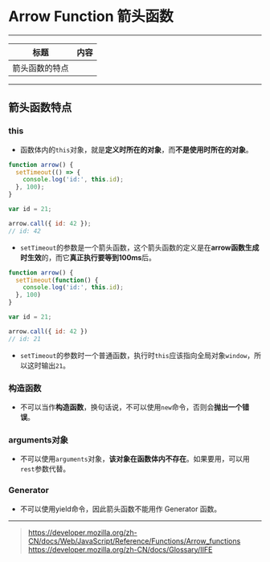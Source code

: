 # Arrow Function 箭头函数

-----

| 标题 | 内容 |
| --- | --- |
| 箭头函数的特点 | |

------

## 箭头函数特点

### this

- 函数体内的`this`对象，就是**定义时所在的对象**，而**不是使用时所在的对象**。

```javascript
function arrow() {
  setTimeout(() => {
    console.log('id:', this.id);
  }, 100);
}

var id = 21;

arrow.call({ id: 42 });
// id: 42
```

- `setTimeout`的参数是一个箭头函数，这个箭头函数的定义是在**arrow函数生成时生效**的，而它**真正执行要等到100ms**后。

```javascript
function arrow() {
  setTimeout(function() {
    console.log('id:', this.id);
  }, 100)
}

var id = 21;

arrow.call({ id: 42 })
// id: 21
```

- `setTimeout`的参数时一个普通函数，执行时`this`应该指向全局对象`window`，所以这时输出`21`。

### 构造函数

- 不可以当作**构造函数**，换句话说，不可以使用`new`命令，否则会**抛出一个错误**。

### arguments对象

- 不可以使用`arguments`对象，**该对象在函数体内不存在**。如果要用，可以用`rest`参数代替。

### Generator

- 不可以使用yield命令，因此箭头函数不能用作 Generator 函数。

------

> https://developer.mozilla.org/zh-CN/docs/Web/JavaScript/Reference/Functions/Arrow_functions
> https://developer.mozilla.org/zh-CN/docs/Glossary/IIFE